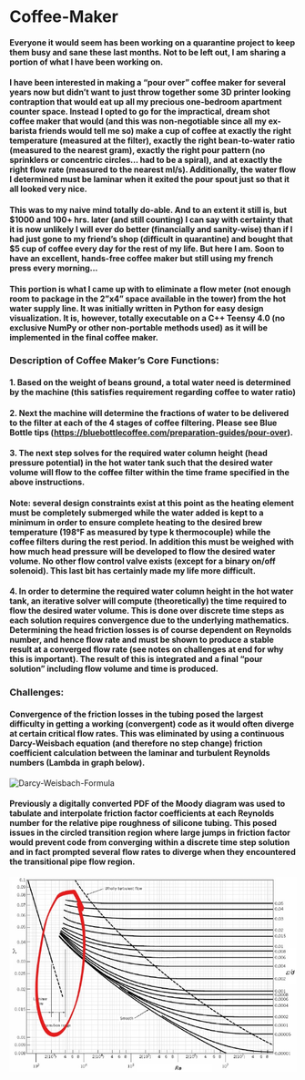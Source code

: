# Coffee-Maker

#### Everyone it would seem has been working on a quarantine project to keep them busy and sane these last months. Not to be left out, I am sharing a portion of what I have been working on.

#### I have been interested in making a “pour over” coffee maker for several years now but didn’t want to just throw together some 3D printer looking contraption that would eat up all my precious one-bedroom apartment counter space. Instead I opted to go for the impractical, dream shot coffee maker that would (and this was non-negotiable since all my ex-barista friends would tell me so) make a cup of coffee at exactly the right temperature (measured at the filter), exactly the right bean-to-water ratio (measured to the nearest gram), exactly the right pour pattern (no sprinklers or concentric circles… had to be a spiral), and at exactly the right flow rate (measured to the nearest ml/s). Additionally, the water flow I determined must be laminar when it exited the pour spout just so that it all looked very nice.

#### This was to my naive mind totally do-able. And to an extent it still is, but $1000 and 100+ hrs. later (and still counting) I can say with certainty that it is now unlikely I will ever do better (financially and sanity-wise) than if I had just gone to my friend’s shop (difficult in quarantine) and bought that $5 cup of coffee every day for the rest of my life. But here I am. Soon to have an excellent, hands-free coffee maker but still using my french press every morning...

#### This portion is what I came up with to eliminate a flow meter (not enough room to package in the 2”x4” space available in the tower) from the hot water supply line. It was initially written in Python for easy design visualization. It is, however, totally executable on a C++ Teensy 4.0 (no exclusive NumPy or other non-portable methods used) as it will be implemented in the final coffee maker.

### Description of Coffee Maker’s Core Functions:

#### 1. Based on the weight of beans ground, a total water need is determined by the machine (this satisfies requirement regarding coffee to water ratio)

#### 2. Next the machine will determine the fractions of water to be delivered to the filter at each of the 4 stages of coffee filtering. Please see Blue Bottle tips (https://bluebottlecoffee.com/preparation-guides/pour-over).

#### 3. The next step solves for the required water column height (head pressure potential) in the hot water tank such that the desired water volume will flow to the coffee filter within the time frame specified in the above instructions.
  #### Note: several design constraints exist at this point as the heating element must be completely submerged while the water added is kept to a minimum in order to ensure   complete heating to the desired brew temperature (198°F as measured by type k thermocouple) while the coffee filters during the rest period. In addition this must be weighed with how much head pressure will be developed to flow the desired water volume. No other flow control valve exists (except for a binary on/off solenoid). This last bit has certainly made my life more difficult.

#### 4. In order to determine the required water column height in the hot water tank, an iterative solver will compute (theoretically) the time required to flow the desired water volume. This is done over discrete time steps as each solution requires convergence due to the underlying mathematics. Determining the head friction losses is of course dependent on Reynolds number, and hence flow rate and must be shown to produce a stable result at a converged flow rate (see notes on challenges at end for why this is important). The result of this is integrated and a final “pour solution” including flow volume and time is produced.

### Challenges:

#### Convergence of the friction losses in the tubing posed the largest difficulty in getting a working (convergent) code as it would often diverge at certain critical flow rates. This was eliminated by using a continuous Darcy-Weisbach equation (and therefore no step change) friction coefficient calculation between the laminar and turbulent Reynolds numbers (Lambda in graph below).

![Darcy-Weisbach-Formula](/darcy_weisbach.png)

#### Previously a digitally converted PDF of the Moody diagram was used to tabulate and interpolate friction factor coefficients at each Reynolds number for the relative pipe roughness of silicone tubing. This posed issues in the circled transition region where large jumps in friction factor would prevent code from converging within a discrete time step solution and in fact prompted several flow rates to diverge when they encountered the transitional pipe flow region.


![Moody-Diagram](/moody_diagram.jpg)
